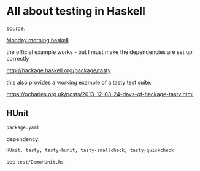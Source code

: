 # All about testing in Haskell

source:

[Monday morning haskell](https://mmhaskell.com/testing-1)

the official example works - but I must make the dependencies are set up correctly

http://hackage.haskell.org/package/tasty

this also provides a working example of a tasty test suite:

https://ocharles.org.uk/posts/2013-12-03-24-days-of-hackage-tasty.html

## HUnit

`package.yaml`

dependency:

```text
HUnit, tasty, tasty-hunit, tasty-smallcheck, tasty-quickcheck
```

see `test/DemoHUnit.hs`
